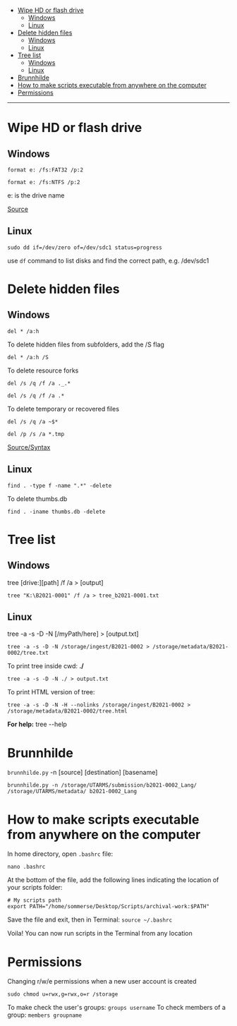 - [Wipe HD or flash drive](#wipe-hd-or-flash-drive)
  * [Windows](#windows)
  * [Linux](#linux)
- [Delete hidden files](#delete-hidden-files)
  * [Windows](#windows-1)
  * [Linux](#linux-2)
- [Tree list](#tree-list)
  * [Windows](#windows-2)
  * [Linux](#linux-2)
- [Brunnhilde](#brunnhilde)
- [How to make scripts executable from anywhere on the computer](#how-to-make-scripts-executable-from-anywhere-on-the-computer)
- [Permissions](#permissions)
---

# Wipe HD or flash drive 
## Windows

``` format e: /fs:FAT32 /p:2 ```

``` format e: /fs:NTFS /p:2 ```

e: is the drive name

[Source](https://www.lifewire.com/use-the-format-command-to-write-zeros-to-a-hard-drive-2626162)

## Linux

```sudo dd if=/dev/zero of=/dev/sdc1 status=progress```

use `df` command to list disks and find the correct path, e.g. /dev/sdc1

# Delete hidden files
## Windows

``` del * /a:h ```

To delete hidden files from subfolders, add the /S flag

``` del * /a:h /S ```

To delete resource forks

``` del /s /q /f /a ._.* ```

``` del /s /q /f /a .* ```

To delete temporary or recovered files

``` del /s /q /a ~$* ```

``` del /p /s /a *.tmp ```

[Source/Syntax](https://docs.microsoft.com/en-us/windows-server/administration/windows-commands/del)


## Linux
``` find . -type f -name ".*" -delete ```

To delete thumbs.db

``` find . -iname thumbs.db -delete ```

# Tree list
## Windows

tree [drive:\][path] /f /a > [output]

``` tree "K:\B2021-0001" /f /a > tree_b2021-0001.txt ```

## Linux
tree -a -s -D -N [/myPath/here] > [output.txt]

``` tree -a -s -D -N /storage/ingest/B2021-0002 > /storage/metadata/B2021-0002/tree.txt ```

To print tree inside cwd: **./**

```tree -a -s -D -N ./ > output.txt```

To print HTML version of tree:

```tree -a -s -D -N -H --nolinks /storage/ingest/B2021-0002 > /storage/metadata/B2021-0002/tree.html```

**For help:** tree --help

# Brunnhilde

`brunnhilde.py` -n [source] [destination] [basename]

``` brunnhilde.py -n /storage/UTARMS/submission/b2021-0002_Lang/ /storage/UTARMS/metadata/ b2021-0002_Lang ```

# How to make scripts executable from anywhere on the computer

In home directory, open `.bashrc` file:

```nano .bashrc```

At the bottom of the file, add the following lines indicating the location of your scripts folder:

```
# My scripts path
export PATH="/home/sommerse/Desktop/Scripts/archival-work:$PATH"
```

Save the file and exit, then in Terminal:
``` source ~/.bashrc ```

Voila! You can now run scripts in the Terminal from any location

# Permissions
Changing r/w/e permissions when a new user account is created

```sudo chmod u=rwx,g=rwx,o=r /storage```

To make check the user's groups: ```groups username```
To check members of a group: ```members groupname```